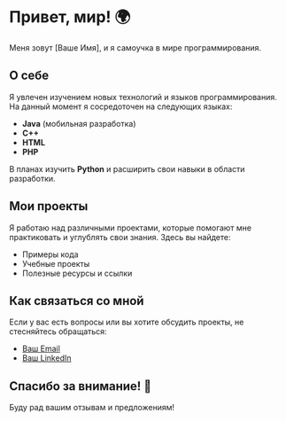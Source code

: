 # Привет, мир! 🌍

Меня зовут [Ваше Имя], и я самоучка в мире программирования. 

## О себе

Я увлечен изучением новых технологий и языков программирования. На данный момент я сосредоточен на следующих языках:

- **Java** (мобильная разработка)
- **C++**
- **HTML**
- **PHP**

В планах изучить **Python** и расширить свои навыки в области разработки.

## Мои проекты

Я работаю над различными проектами, которые помогают мне практиковать и углублять свои знания. Здесь вы найдете:

- Примеры кода
- Учебные проекты
- Полезные ресурсы и ссылки

## Как связаться со мной

Если у вас есть вопросы или вы хотите обсудить проекты, не стесняйтесь обращаться:

- [Ваш Email](mailto:ваш_email@example.com)
- [Ваш LinkedIn](https://www.linkedin.com/in/ваш_профиль)

## Спасибо за внимание! 🙌

Буду рад вашим отзывам и предложениям!
